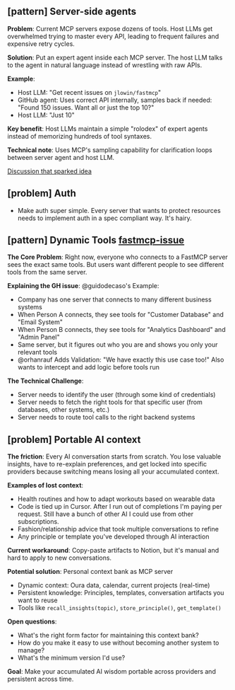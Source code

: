 
## [pattern] Server-side agents
**Problem**: Current MCP servers expose dozens of tools. Host LLMs get overwhelmed trying 
to master every API, leading to frequent failures and expensive retry cycles.

**Solution**: Put an expert agent inside each MCP server. The host LLM talks to the
agent in natural language instead of wrestling with raw APIs.

**Example**:
- Host LLM: "Get recent issues on `jlowin/fastmcp`"
- GitHub agent: Uses correct API internally, samples back if needed: "Found 150 issues. Want all or just the top 10?"
- Host LLM: "Just 10"

**Key benefit**: Host LLMs maintain a simple "rolodex" of expert agents instead of
memorizing hundreds of tool syntaxes.

**Technical note**: Uses MCP's sampling capability for clarification loops between
server agent and host LLM.

[Discussion that sparked idea](https://github.com/jlowin/fastmcp/discussions/591)

## [problem] Auth

- Make auth super simple. Every server that wants to protect resources needs to implement
auth in a spec compliant way. It's hairy.

## [pattern] Dynamic Tools [fastmcp-issue](https://github.com/jlowin/fastmcp/issues/572)

**The Core Problem**: 
Right now, everyone who connects to a FastMCP server sees the exact same tools. But users want different people
to see different tools from the same server.

**Explaining the GH issue**:
@guidodecaso's Example:
- Company has one server that connects to many different business systems
- When Person A connects, they see tools for "Customer Database" and "Email System"
- When Person B connects, they see tools for "Analytics Dashboard" and "Admin Panel"
- Same server, but it figures out who you are and shows you only your relevant tools
- @orhanrauf Adds Validation:
"We have exactly this use case too!"
Also wants to intercept and add logic before tools run

**The Technical Challenge**:
- Server needs to identify the user (through some kind of credentials)
- Server needs to fetch the right tools for that specific user (from databases, other systems, etc.)
- Server needs to route tool calls to the right backend systems


## [problem] Portable AI context

**The friction**: Every AI conversation starts from scratch. You lose valuable insights, have to re-explain preferences, and get locked into specific providers because switching means losing all your accumulated context.

**Examples of lost context**:
- Health routines and how to adapt workouts based on wearable data
- Code is tied up in Cursor. After I run out of completions I'm paying per request. Still have a bunch of other AI I could use from other
subscriptions.
- Fashion/relationship advice that took multiple conversations to refine
- Any principle or template you've developed through AI interaction

**Current workaround**: Copy-paste artifacts to Notion, but it's manual and hard to apply to new conversations.

**Potential solution**: Personal context bank as MCP server
- Dynamic context: Oura data, calendar, current projects (real-time)
- Persistent knowledge: Principles, templates, conversation artifacts you want to reuse
- Tools like `recall_insights(topic)`, `store_principle()`, `get_template()`

**Open questions**: 
- What's the right form factor for maintaining this context bank?
- How do you make it easy to use without becoming another system to manage?
- What's the minimum version I'd use?

**Goal**: Make your accumulated AI wisdom portable across providers and persistent across time.